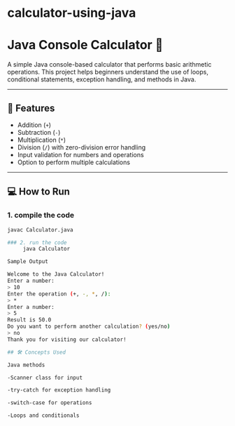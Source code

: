 # calculator-using-java
# Java Console Calculator 🧮

A simple Java console-based calculator that performs basic arithmetic operations. This project helps beginners understand the use of loops, conditional statements, exception handling, and methods in Java.

---

## 📌 Features

- Addition (`+`)
- Subtraction (`-`)
- Multiplication (`*`)
- Division (`/`) with zero-division error handling
- Input validation for numbers and operations
- Option to perform multiple calculations

---

## 💻 How to Run

### 1. compile the code

```bash
javac Calculator.java

### 2. run the code
     java Calculator

Sample Output

Welcome to the Java Calculator!
Enter a number:
> 10
Enter the operation (+, -, *, /):
> *
Enter a number:
> 5
Result is 50.0
Do you want to perform another calculation? (yes/no)
> no
Thank you for visiting our calculator!

## 🛠️ Concepts Used

Java methods

-Scanner class for input

-try-catch for exception handling

-switch-case for operations

-Loops and conditionals
